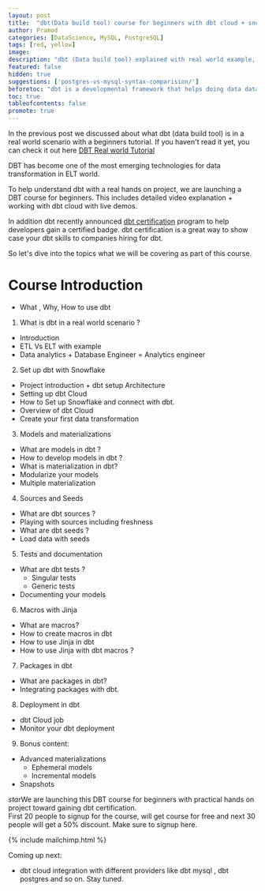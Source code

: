 ```yaml
---
layout: post
title:  "dbt(Data build tool) course for beginners with dbt cloud + snowflake for dbt certification"
author: Pramod
categories: [DataScience, MySQL, PostgreSQL]
tags: [red, yellow]
image: 
description: "dbt (Data build tool) explained with real world example, going from ETL to ELT and where exactly dbt fits in data transformation. A detailed course towards dbt certification"
featured: false
hidden: true
suggestions: ['postgres-vs-mysql-syntax-comparision/']
beforetoc: "dbt is a developmental framework that helps doing data data tranformation with simple SELECT queris. "
toc: true
tableofcontents: false
promote: true
---
```


In the previous post we discussed about what dbt (data build tool) is in a real world scenario with a beginners tutorial. 
If you haven't read it yet, you can check it out here [DBT Real world Tutorial](/dbt-tutorial-real-world-scenario-guide/)

DBT has become one of the most emerging technologies for data transformation in ELT world. 

To help understand dbt with a real hands on project, we are launching a DBT course for beginners. This includes 
detailed video explanation + working with dbt cloud with live demos.

In addition dbt recently announced [dbt certification](https://www.getdbt.com/blog/dbt-certification-program/) program to help 
developers gain a certified badge. dbt certification is a great way to show case your dbt skills to companies hiring for dbt. 

So let's dive into the topics what we will be covering as part of this course. 

# Course Introduction
- What , Why, How to use dbt

1. What is dbt in a real world scenario ?
- Introduction
- ETL Vs ELT with example
- Data analytics + Database Engineer = Analytics engineer

2. Set up dbt with Snowflake
- Project introduction + dbt setup Architecture
- Setting up dbt Cloud
- How to Set up Snowflake and connect with dbt.
- Overview of dbt Cloud
- Create your first data transformation

3. Models and materializations
- What are models in dbt ?
- How to develop models in dbt ?
- What is materialization in dbt?
- Modularize your models
- Multiple materialization

4. Sources and Seeds
- What are dbt sources ?
- Playing with sources including freshness
- What are dbt seeds ?
- Load data with seeds

5. Tests and documentation
- What are dbt tests ?
  - Singular tests
  - Generic tests
- Documenting your models

6. Macros with Jinja
- What are macros?
- How to create macros in dbt
- How to use Jinja in dbt
- How to use Jinja with dbt macros ?

7. Packages in dbt
- What are packages in dbt?
- Integrating packages with dbt.

8. Deployment in dbt
- dbt Cloud job
- Monitor your dbt deployment

9. Bonus content:
- Advanced materializations
  - Ephemeral models
  - Incremental models
- Snapshots

<div class="alert alert-warning" role="alert">
    <span class="text"><i class="material-icons">star</i>We are launching this DBT course for beginners with practical hands on project toward gaining dbt certification. <br>
      First 20 people to signup for the course, will get course for free and next 30 people will get a 50% discount. Make sure to signup here.
   </span>
</div>

{% include mailchimp.html %}

Coming up next: 

- dbt cloud integration with different providers like dbt mysql , dbt postgres and so on. Stay tuned. 
